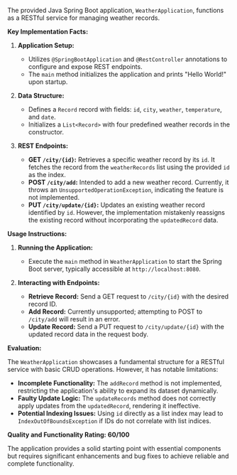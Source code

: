 The provided Java Spring Boot application, `WeatherApplication`, functions as a RESTful service for managing weather records. 

**Key Implementation Facts:**

1. **Application Setup:**
   - Utilizes `@SpringBootApplication` and `@RestController` annotations to configure and expose REST endpoints.
   - The `main` method initializes the application and prints "Hello World!" upon startup.

2. **Data Structure:**
   - Defines a `Record` record with fields: `id`, `city`, `weather`, `temperature`, and `date`.
   - Initializes a `List<Record>` with four predefined weather records in the constructor.

3. **REST Endpoints:**
   - **GET `/city/{id}`:** Retrieves a specific weather record by its `id`. It fetches the record from the `weatherRecords` list using the provided `id` as the index.
   - **POST `/city/add`:** Intended to add a new weather record. Currently, it throws an `UnsupportedOperationException`, indicating the feature is not implemented.
   - **PUT `/city/update/{id}`:** Updates an existing weather record identified by `id`. However, the implementation mistakenly reassigns the existing record without incorporating the `updatedRecord` data.

**Usage Instructions:**

1. **Running the Application:**
   - Execute the `main` method in `WeatherApplication` to start the Spring Boot server, typically accessible at `http://localhost:8080`.

2. **Interacting with Endpoints:**
   - **Retrieve Record:** Send a GET request to `/city/{id}` with the desired record ID.
   - **Add Record:** Currently unsupported; attempting to POST to `/city/add` will result in an error.
   - **Update Record:** Send a PUT request to `/city/update/{id}` with the updated record data in the request body.

**Evaluation:**

The `WeatherApplication` showcases a fundamental structure for a RESTful service with basic CRUD operations. However, it has notable limitations:
- **Incomplete Functionality:** The `addRecord` method is not implemented, restricting the application's ability to expand its dataset dynamically.
- **Faulty Update Logic:** The `updateRecords` method does not correctly apply updates from the `updatedRecord`, rendering it ineffective.
- **Potential Indexing Issues:** Using `id` directly as a list index may lead to `IndexOutOfBoundsException` if IDs do not correlate with list indices.

**Quality and Functionality Rating:**
**60/100**

The application provides a solid starting point with essential components but requires significant enhancements and bug fixes to achieve reliable and complete functionality.
